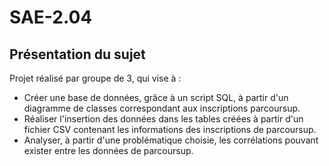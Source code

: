 # SAE-2.04
## Présentation du sujet
Projet réalisé par groupe de 3, qui vise à :
- Créer une base de données, grâce à un script SQL, à partir d'un diagramme de classes correspondant aux inscriptions parcoursup.
- Réaliser l'insertion des données dans les tables créées à partir d'un fichier CSV contenant les informations des inscriptions de parcoursup.
- Analyser, à partir d'une problématique choisie, les corrélations pouvant exister entre les données de parcoursup.

